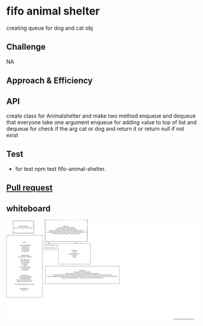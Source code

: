 #  fifo animal shelter
creating queue for dog and cat obj
## Challenge
NA
## Approach & Efficiency
## API
<!-- Embedded whiteboard image -->
create class for Animalshelter and make two method enqueue and dequeue that everyone take one argument enqueue for adding value to top of list and dequeue for check if the arg cat or dog and return it or return null if not exist 
## Test 
* for test  npm test fifo-animal-shelter.
## [Pull request](https://github.com/ayoubkandah/data-structures-and-algorithms/pull/28)
## whiteboard
![img](./code12.png)
